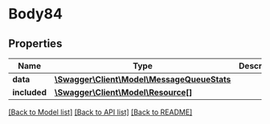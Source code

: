 # Body84

## Properties
Name | Type | Description | Notes
------------ | ------------- | ------------- | -------------
**data** | [**\Swagger\Client\Model\MessageQueueStats**](MessageQueueStats.md) |  | [optional] 
**included** | [**\Swagger\Client\Model\Resource[]**](Resource.md) |  | [optional] 

[[Back to Model list]](../../README.md#documentation-for-models) [[Back to API list]](../../README.md#documentation-for-api-endpoints) [[Back to README]](../../README.md)

